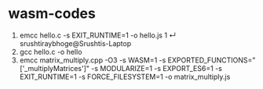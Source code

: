 # wasm-codes
1. emcc hello.c -s EXIT_RUNTIME=1 -o hello.js                                                                     1 ↵ srushtiraybhoge@Srushtis-Laptop
2. gcc hello.c -o hello    
3. emcc matrix_multiply.cpp -O3 -s WASM=1 -s EXPORTED_FUNCTIONS="['_multiplyMatrices']" -s MODULARIZE=1 -s EXPORT_ES6=1 -s EXIT_RUNTIME=1 -s FORCE_FILESYSTEM=1 -o matrix_multiply.js
